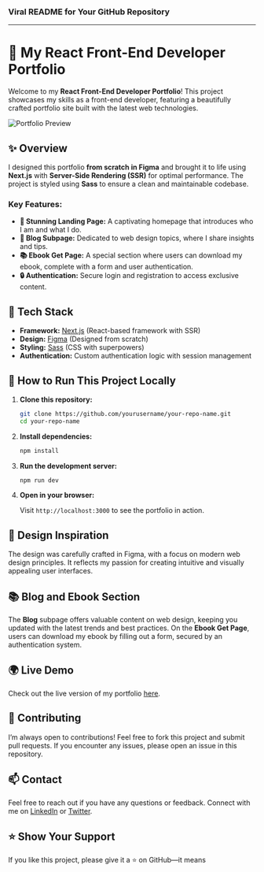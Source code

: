 ### Viral README for Your GitHub Repository

---

# 🚀 My React Front-End Developer Portfolio

Welcome to my **React Front-End Developer Portfolio**! This project showcases my skills as a front-end developer, featuring a beautifully crafted portfolio site built with the latest web technologies.

![Portfolio Preview](your-screenshot-url-here) <!-- Add a screenshot or GIF of your portfolio -->

## ✨ Overview

I designed this portfolio **from scratch in Figma** and brought it to life using **Next.js** with **Server-Side Rendering (SSR)** for optimal performance. The project is styled using **Sass** to ensure a clean and maintainable codebase. 

### Key Features:
- **🏡 Stunning Landing Page:** A captivating homepage that introduces who I am and what I do.
- **📝 Blog Subpage:** Dedicated to web design topics, where I share insights and tips.
- **📚 Ebook Get Page:** A special section where users can download my ebook, complete with a form and user authentication.
- **🔒 Authentication:** Secure login and registration to access exclusive content.

## 🔧 Tech Stack

- **Framework:** [Next.js](https://nextjs.org/) (React-based framework with SSR)
- **Design:** [Figma](https://figma.com) (Designed from scratch)
- **Styling:** [Sass](https://sass-lang.com/) (CSS with superpowers)
- **Authentication:** Custom authentication logic with session management

## 🚀 How to Run This Project Locally

1. **Clone this repository:**

   ```bash
   git clone https://github.com/yourusername/your-repo-name.git
   cd your-repo-name
   ```

2. **Install dependencies:**

   ```bash
   npm install
   ```

3. **Run the development server:**

   ```bash
   npm run dev
   ```

4. **Open in your browser:**

   Visit `http://localhost:3000` to see the portfolio in action.

## 🎨 Design Inspiration

The design was carefully crafted in Figma, with a focus on modern web design principles. It reflects my passion for creating intuitive and visually appealing user interfaces.

## 📚 Blog and Ebook Section

The **Blog** subpage offers valuable content on web design, keeping you updated with the latest trends and best practices. On the **Ebook Get Page**, users can download my ebook by filling out a form, secured by an authentication system.

## 🌍 Live Demo

Check out the live version of my portfolio [here](your-live-demo-url).

## 🤝 Contributing

I’m always open to contributions! Feel free to fork this project and submit pull requests. If you encounter any issues, please open an issue in this repository.

## 📫 Contact

Feel free to reach out if you have any questions or feedback. Connect with me on [LinkedIn](your-linkedin-url) or [Twitter](your-twitter-url).

## ⭐️ Show Your Support

If you like this project, please give it a ⭐️ on GitHub—it means 